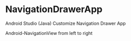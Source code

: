 # NavigationDrawerApp
Android Studio (Java) Customize Navigation Drawer App

Android-NavigationView from left to right
